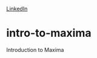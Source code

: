 [LinkedIn](https://www.linkedin.com/posts/seung-yeop-yang_maxima-a-computer-algebra-system-activity-7265963221130326016-cojO?utm_source=share&utm_medium=member_desktop)
# intro-to-maxima
Introduction to Maxima
